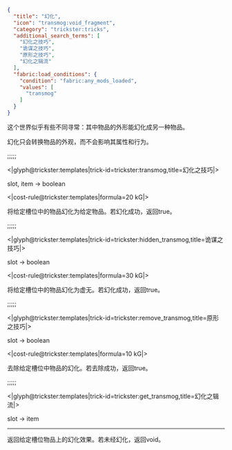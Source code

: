 ```json
{
  "title": "幻化",
  "icon": "transmog:void_fragment",
  "category": "trickster:tricks",
  "additional_search_terms": [
    "幻化之技巧",
    "诡谋之技巧",
    "原形之技巧",
    "幻化之辑流"
  ],
  "fabric:load_conditions": {
    "condition": "fabric:any_mods_loaded",
    "values": [
      "transmog"
    ]
  }
}
```

这个世界似乎有些不同寻常：其中物品的外形能幻化成另一种物品。


幻化只会转换物品的外观，而不会影响其属性和行为。

;;;;;

<|glyph@trickster:templates|trick-id=trickster:transmog,title=幻化之技巧|>

slot, item -> boolean

<|cost-rule@trickster:templates|formula=20 kG|>

将给定槽位中的物品幻化为给定物品。若幻化成功，返回true。

;;;;;

<|glyph@trickster:templates|trick-id=trickster:hidden_transmog,title=诡谋之技巧|>

slot -> boolean

<|cost-rule@trickster:templates|formula=30 kG|>

将给定槽位中的物品幻化为虚无。若幻化成功，返回true。

;;;;;

<|glyph@trickster:templates|trick-id=trickster:remove_transmog,title=原形之技巧|>

slot -> boolean

<|cost-rule@trickster:templates|formula=10 kG|>

去除给定槽位中物品的幻化。若去除成功，返回true。

;;;;;

<|glyph@trickster:templates|trick-id=trickster:get_transmog,title=幻化之辑流|>

slot -> item

---

返回给定槽位物品上的幻化效果。若未经幻化，返回void。
